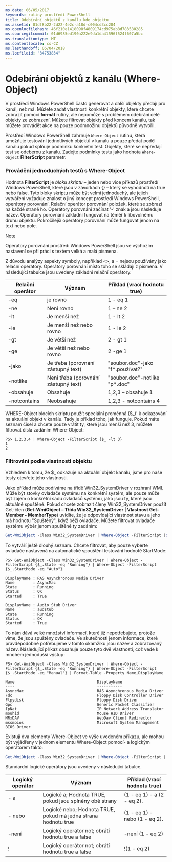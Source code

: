 ```yaml
---
ms.date: 06/05/2017
keywords: rutiny prostředí PowerShell
title: Odebírání objektů z kanálu kde objektu
ms.assetid: 01df8b22-2d22-4e2c-a18d-c004cd3cc284
ms.openlocfilehash: 46f210e1418098f4809174cd975ab8d783580285
ms.sourcegitcommit: 01d6985ed190a222e9da1da41596f524f607a5bc
ms.translationtype: MT
ms.contentlocale: cs-CZ
ms.lasthandoff: 06/04/2018
ms.locfileid: "34753834"
---
```

# <a name="removing-objects-from-the-pipeline-where-object"></a>Odebírání objektů z kanálu (Where-Object)

V prostředí Windows PowerShell často generovat a další objekty předají pro kanál, než má. Můžete zadat vlastnosti konkrétní objekty, které chcete zobrazit pomocí **formát** rutiny, ale nepomůže s problémem odebrání celé objekty ze zobrazení. Můžete filtrovat objekty před koncem kanálu, tak můžete provádět akce na pouze podmnožinu objektů původně vytvořil.

Prostředí Windows PowerShell zahrnuje `Where-Object` rutinu, která umožňuje testování jednotlivých objektů v kanálu a pouze předat podél kanálu pokud splňuje podmínku konkrétní test. Objekty, které se nepředají test se odeberou z kanálu. Zadejte podmínky testu jako hodnota `Where-Object` **FilterScript** parametr.

### <a name="performing-simple-tests-with-where-object"></a>Provádění jednoduchých testů s Where-Object

Hodnota **FilterScript** je *bloku skriptu* – jeden nebo více příkazů prostředí Windows PowerShell, které jsou v závorkách {} – který se vyhodnotí na true nebo false. Tyto bloky skriptu může být velmi jednoduchý, ale jejich vytváření vyžaduje znalost o jiný koncept prostředí Windows PowerShell, operátory porovnání. Relační operátor porovnání položek, které se zobrazí na každé straně ho. Operátory porovnání začínat '-' znak a jsou následuje název. Operátory porovnání základní fungovat na téměř k libovolnému druhu objektu. Pokročilejší operátory porovnání může fungovat jenom na text nebo pole.

> [!NOTE]
> Operátory porovnání prostředí Windows PowerShell jsou ve výchozím nastavení se při práci s textem velká a malá písmena.

Z důvodu analýzy aspekty symboly, například <>, a = nejsou používány jako relační operátory. Operátory porovnání místo toho se skládají z písmena. V následující tabulce jsou uvedeny základní relační operátory.

|Relační operátor|Význam|Příklad (vrací hodnotu true)|
|-----------------------|-----------|--------------------------|
|-eq|je rovno|1 - eq 1|
|-ne|Není rovno|1 – ne 2|
|-lt|Je menší než|1 - lt 2|
|-le|Je menší než nebo rovno|1 - le 2|
|-gt|Je větší než|2 - gt 1|
|-ge|Je větší než nebo rovno|2 -ge 1|
|-jako|Je třeba (porovnání zástupný text)|"soubor.doc"-jako "f\*.používat?"|
|-notlike|Není třeba (porovnání zástupný text)|"soubor.doc"-notlike "p\*.doc"|
|-obsahuje|Obsahuje|1,2,3 – obsahuje 1|
|-notcontains|Neobsahuje|1,2,3 - notcontains 4|

WHERE-Object blocích skriptu použít speciální proměnná ($_)' k odkazování na aktuální objekt v kanálu. Tady je příklad toho, jak funguje. Pokud máte seznam čísel a chcete pouze vrátit ty, které jsou menší než 3, můžete filtrovat čísla zadáním Where-Object:

```
PS> 1,2,3,4 | Where-Object -FilterScript {$_ -lt 3}
1
2
```

### <a name="filtering-based-on-object-properties"></a>Filtrování podle vlastnosti objektu

Vzhledem k tomu, že $_ odkazuje na aktuální objekt kanálu, jsme pro naše testy otevřete jeho vlastnosti.

Jako příklad může podíváme na třídě Win32_SystemDriver v rozhraní WMI. Může být stovky ovladače systému na konkrétní systém, ale pouze může být zájem o konkrétní sadu ovladačů systému, jako jsou ty, které jsou aktuálně spuštěné. Pokud chcete zobrazit členy Win32_SystemDriver použít Get-člen (**Get-WmiObject – Třída Win32_SystemDriver | Vlastnost Get-Member - MemberType**) uvidíte, že je odpovídající vlastnost stavu a jeho má hodnotu "Spuštěný", když běží ovladače. Můžete filtrovat ovladače systému výběr jenom spuštěné ty zadáním:

```powershell
Get-WmiObject -Class Win32_SystemDriver | Where-Object -FilterScript {$_.State -eq 'Running'}
```

To vytváří ještě dlouhý seznam. Chcete filtrovat, aby pouze vyberte ovladače nastavená na automatické spouštění testování hodnotě StartMode:

```
PS> Get-WmiObject -Class Win32_SystemDriver | Where-Object -FilterScript {$_.State -eq "Running"} | Where-Object -FilterScript {$_.StartMode -eq "Auto"}

DisplayName : RAS Asynchronous Media Driver
Name        : AsyncMac
State       : Running
Status      : OK
Started     : True

DisplayName : Audio Stub Driver
Name        : audstub
State       : Running
Status      : OK
Started     : True
```

To nám dává velké množství informací, které již nepotřebujete, protože víme, že jsou spuštěny ovladače. Ve skutečnosti jenom informace, které pravděpodobně potřebujeme v tomto okamžiku jsou název a zobrazovaný název. Následující příkaz obsahuje pouze tyto dvě vlastnosti, což vede k mnohem jednodušší výstup:

```
PS> Get-WmiObject -Class Win32_SystemDriver | Where-Object -FilterScript {$_.State -eq "Running"} | Where-Object -FilterScript {$_.StartMode -eq "Manual"} | Format-Table -Property Name,DisplayName

Name                                    DisplayName
----                                    -----------
AsyncMac                                RAS Asynchronous Media Driver
Fdc                                     Floppy Disk Controller Driver
Flpydisk                                Floppy Disk Driver
Gpc                                     Generic Packet Classifier
IpNat                                   IP Network Address Translator
mouhid                                  Mouse HID Driver
MRxDAV                                  WebDav Client Redirector
mssmbios                                Microsoft System Management BIOS Driver
```

Existují dva elementy Where-Object ve výše uvedeném příkazu, ale mohou být vyjádřeny v jednom elementu Where-Object pomocí- a logickým operátorem takto:

```powershell
Get-WmiObject -Class Win32_SystemDriver | Where-Object -FilterScript { ($_.State -eq 'Running') -and ($_.StartMode -eq 'Manual') } | Format-Table -Property Name,DisplayName
```

Standardní logické operátory jsou uvedeny v následující tabulce.

|Logický operátor|Význam|Příklad (vrací hodnotu true)|
|--------------------|-----------|--------------------------|
|- a|Logické a; Hodnota TRUE, pokud jsou splněny obě strany|(1 - eq 1) - a (2 - eq 2).|
|- nebo|Logické nebo; Hodnota TRUE, pokud má jedna strana hodnotu true|(1 - eq 1) - nebo (1 - eq 2).|
|-není|Logický operátor not; obrátí hodnotu true a false|-není (1 - eq 2)|
|\!|Logický operátor not; obrátí hodnotu true a false|\!(1 - eq 2)|
